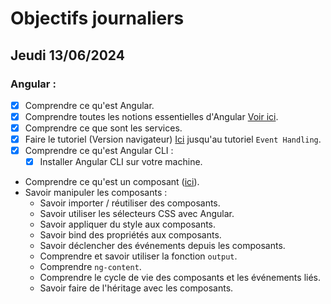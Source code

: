 # Objectifs journaliers

## Jeudi 13/06/2024

### Angular :

- [X] Comprendre ce qu'est Angular. <!-- Framework Open Source, outil de développement web, Google, Front-end, Type-Script, gestion des dépendances, bibliothèque, --> 
- [X] Comprendre toutes les notions essentielles d'Angular [Voir ici](https://angular.dev/essentials). 
- [X] Comprendre ce que sont les services.
- [X] Faire le tutoriel (Version navigateur) [Ici](https://angular.dev/tutorials/learn-angular) jusqu'au tutoriel `Event Handling`. 
- [X] Comprendre ce qu'est Angular CLI :
  - [X] Installer Angular CLI sur votre machine.
- Comprendre ce qu'est un composant ([ici](https://angular.dev/guide/components)).
- Savoir manipuler les composants :
  - Savoir importer / réutiliser des composants.
  - Savoir utiliser les sélecteurs CSS avec Angular.
  - Savoir appliquer du style aux composants.
  - Savoir bind des propriétés aux composants.
  - Savoir déclencher des événements depuis les composants.
  - Comprendre et savoir utiliser la fonction `output`.
  - Comprendre `ng-content`.
  - Comprendre le cycle de vie des composants et les événements liés.
  - Savoir faire de l'héritage avec les composants.